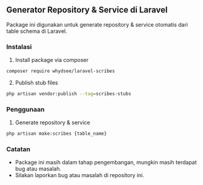 ## Generator Repository & Service di Laravel

Package ini digunakan untuk generate repository & service otomatis dari table schema di Laravel.

### Instalasi

1. Install package via composer

```bash
composer require whydsee/laravel-scribes
```

2. Publish stub files

```bash
php artisan vendor:publish --tag=scribes-stubs
```

### Penggunaan

1. Generate repository & service

```bash
php artisan make:scribes {table_name}
```

### Catatan

- Package ini masih dalam tahap pengembangan, mungkin masih terdapat bug atau masalah.
- Silakan laporkan bug atau masalah di repository ini.